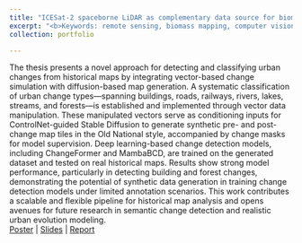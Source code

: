 ```yaml
---
title: "ICESat-2 spaceborne LiDAR as complementary data source for biomass mapping"
excerpt: "<b>Keywords: remote sensing, biomass mapping, computer vision</b><br/><br/><a href='/files/Poster_biomass.pdf'>[Poster]</a> <a href='/files/Report_biomass.pdf'>[Report]</a> <a href='/files/Presentation_biomass.pdf'>[Slides]</a> <a href='https://github.com/Gicooaidun/GEDI_biomass_estimation/tree/master'>[Code]</a><br/><br/>The thesis presents a novel approach for detecting and classifying urban changes from historical maps by integrating vector-based change simulation with diffusion-based map generation. A systematic classification of urban change types—spanning buildings, roads, railways, rivers, lakes, streams, and forests—is established and implemented through vector data manipulation. These manipulated vectors serve as conditioning inputs for ControlNet-guided Stable Diffusion to generate synthetic pre- and post-change map tiles in the Old National style, accompanied by change masks for model supervision. Deep learning-based change detection models, including ChangeFormer and MambaBCD, are trained on the generated dataset and tested on real historical maps. Results show strong model performance, particularly in detecting building and forest changes, demonstrating the potential of synthetic data generation in training change detection models under limited annotation scenarios. This work contributes a scalable and flexible pipeline for historical map analysis and opens avenues for future research in semantic change detection and realistic urban evolution modeling. <br/><br/><img src='/images/biomass.jpg' width='500' height='300'>"
collection: portfolio

---
```


The thesis presents a novel approach for detecting and classifying urban changes from historical maps by integrating vector-based change simulation with diffusion-based map generation. A systematic classification of urban change types—spanning buildings, roads, railways, rivers, lakes, streams, and forests—is established and implemented through vector data manipulation. These manipulated vectors serve as conditioning inputs for ControlNet-guided Stable Diffusion to generate synthetic pre- and post-change map tiles in the Old National style, accompanied by change masks for model supervision. Deep learning-based change detection models, including ChangeFormer and MambaBCD, are trained on the generated dataset and tested on real historical maps. Results show strong model performance, particularly in detecting building and forest changes, demonstrating the potential of synthetic data generation in training change detection models under limited annotation scenarios. This work contributes a scalable and flexible pipeline for historical map analysis and opens avenues for future research in semantic change detection and realistic urban evolution modeling.
<br>
[Poster](/files/Poster_urban.pdf) | [Slides](/files/Presentation_urban.pdf) |  [Report](/files/Report_urban.pdf)